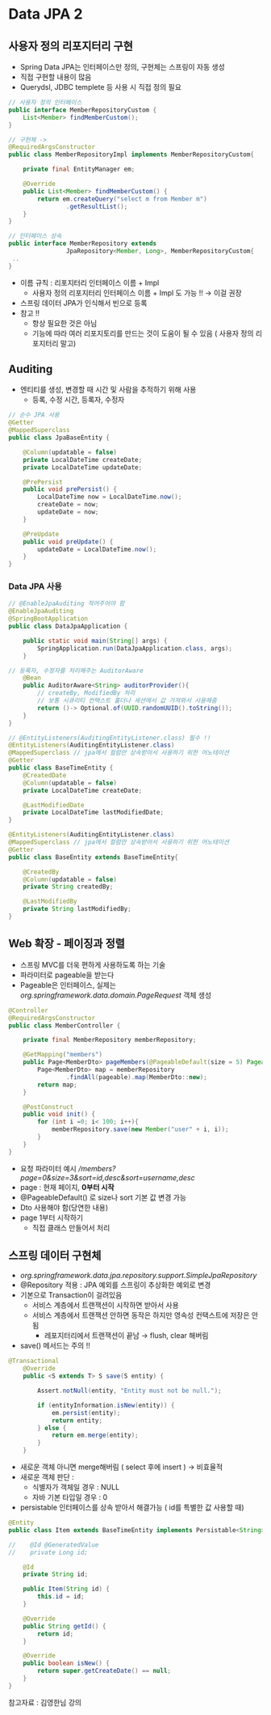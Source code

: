 # Data JPA 2

## 사용자 정의 리포지터리 구현

- Spring Data JPA는 인터페이스만 정의, 구현체는 스프링이 자동 생성
- 직접 구현할 내용이 많음
- Querydsl, JDBC templete 등 사용 시 직접 정의 필요

```java
// 사용자 정의 인터페이스 
public interface MemberRepositoryCustom {
    List<Member> findMemberCustom();
}

// 구현체 -> 
@RequiredArgsConstructor
public class MemberRepositoryImpl implements MemberRepositoryCustom{

    private final EntityManager em;

    @Override
    public List<Member> findMemberCustom() {
        return em.createQuery("select m from Member m")
                .getResultList();
    }
}

// 인터페이스 상속
public interface MemberRepository extends 
				JpaRepository<Member, Long>, MemberRepositoryCustom{
 ..
}
```

- 이름 규칙 : 리포지터리 인터페이스 이름 + Impl
    - 사용자 정의 리포지터리 인터페이스 이름 + Impl 도 가능 !! → 이걸 권장
- 스프링 데이터 JPA가 인식해서 빈으로 등록
- 참고 !!
    - 항상 필요한 것은 아님
    - 기능에 따라 여러 리포지토리를 만드는 것이 도움이 될 수 있음 ( 사용자 정의 리포지터리 말고)
    

## Auditing

- 엔티티를 생성, 변경할 때 시간 및 사람을 추적하기 위해 사용
    - 등록, 수정 시간, 등록자, 수정자

```java
// 순수 JPA 사용
@Getter
@MappedSuperclass
public class JpaBaseEntity {

    @Column(updatable = false)
    private LocalDateTime createDate;
    private LocalDateTime updateDate;

    @PrePersist
    public void prePersist() {
        LocalDateTime now = LocalDateTime.now();
        createDate = now;
        updateDate = now;
    }

    @PreUpdate
    public void preUpdate() {
        updateDate = LocalDateTime.now();
    }
}
```

### Data JPA 사용

```java
// @EnableJpaAuditing 적어주어야 함
@EnableJpaAuditing
@SpringBootApplication
public class DataJpaApplication {

	public static void main(String[] args) {
		SpringApplication.run(DataJpaApplication.class, args);
	}

// 등록자, 수정자를 처리해주는 AuditorAware
	@Bean
	public AuditorAware<String> auditorProvider(){
		// createBy, ModifiedBy 처리
		// 보통 시큐리티 컨택스트 홀더나 세션에서 값 가져와서 사용해줌
		return ()-> Optional.of(UUID.randomUUID().toString());
	}
}

// @EntityListeners(AuditingEntityListener.class) 필수 !! 
@EntityListeners(AuditingEntityListener.class)
@MappedSuperclass // jpa에서 컬럼만 상속받아서 사용하기 위한 어노테이션
@Getter
public class BaseTimeEntity {
    @CreatedDate
    @Column(updatable = false)
    private LocalDateTime createDate;

    @LastModifiedDate
    private LocalDateTime lastModifiedDate;
}

@EntityListeners(AuditingEntityListener.class)
@MappedSuperclass // jpa에서 컬럼만 상속받아서 사용하기 위한 어노테이션
@Getter
public class BaseEntity extends BaseTimeEntity{

    @CreatedBy
    @Column(updatable = false)
    private String createdBy;

    @LastModifiedBy
    private String lastModifiedBy;
}
```

## Web 확장 - 페이징과 정렬

- 스프링 MVC를 더욱 편하게 사용하도록 하는 기술
- 파라미터로 pageable을 받는다
- Pageable은 인터페이스,  실제는 *org.springframework.data.domain.PageRequest* 객체 생성

```java
@Controller
@RequiredArgsConstructor
public class MemberController {

    private final MemberRepository memberRepository;

    @GetMapping("members")
    public Page<MemberDto> pageMembers(@PageableDefault(size = 5) Pageable pageable) {
        Page<MemberDto> map = memberRepository
                .findAll(pageable).map(MemberDto::new);
        return map;
    }

    @PostConstruct
    public void init() {
        for (int i =0; i< 100; i++){
            memberRepository.save(new Member("user" + i, i));
        }
    }
}
```

- 요청 파라미터 예시 */members?page=0&size=3&sort=id,desc&sort=username,desc*
- page : 현재 페이지, **0부터 시작**
- @PageableDefault() 로 size나 sort 기본 값 변경 가능
- Dto 사용해야 함(당연한 내용)
- page 1부터 시작하기
    - 직접 클래스 만들어서 처리

## 스프링 데이터 구현체

- *org.springframework.data.jpa.repository.support.SimpleJpaRepository*
- @Repository 적용 : JPA 예외를 스프링이 추상화한 예외로 변경
- 기본으로 Transaction이 걸려있음
    - 서비스 계층에서 트랜잭션이 시작하면 받아서 사용
    - 서비스 계층에서 트랜잭션 안하면 동작은 하지만 영속성 컨택스트에 저장은 안됨
        - 레포지터리에서 트랜잭션이 끝남 → flush, clear 해버림
- save() 메서드는 주의 !!
    
    

```java
@Transactional
	@Override
	public <S extends T> S save(S entity) {

		Assert.notNull(entity, "Entity must not be null.");

		if (entityInformation.isNew(entity)) {
			em.persist(entity);
			return entity;
		} else {
			return em.merge(entity);
		}
	}
```

- 새로운 객체 아니면 merge해버림 ( select 후에 insert ) → 비효율적
- 새로운 객체 판단 :
    - 식별자가 객체일 경우 : NULL
    - 자바 기본 타입일 경우 : 0
- persistable 인터페이스를 상속 받아서 해결가능 ( id를 특별한 값 사용할 때)

```java
@Entity
public class Item extends BaseTimeEntity implements Persistable<String> {

//    @Id @GeneratedValue
//    private Long id;

    @Id
    private String id;

    public Item(String id) {
        this.id = id;
    }

    @Override
    public String getId() {
        return id;
    }

    @Override
    public boolean isNew() {
        return super.getCreateDate() == null;
    }
}
```

참고자료 : 김영한님 강의